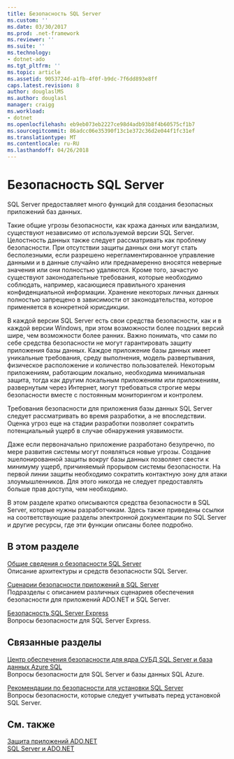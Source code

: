 ```yaml
---
title: Безопасность SQL Server
ms.custom: ''
ms.date: 03/30/2017
ms.prod: .net-framework
ms.reviewer: ''
ms.suite: ''
ms.technology:
- dotnet-ado
ms.tgt_pltfrm: ''
ms.topic: article
ms.assetid: 9053724d-a1fb-4f0f-b9dc-7f6dd893e8ff
caps.latest.revision: 8
author: douglaslMS
ms.author: douglasl
manager: craigg
ms.workload:
- dotnet
ms.openlocfilehash: eb9eb073eb2227ce98d4adb93b8f4b60575cf1b7
ms.sourcegitcommit: 86adcc06e35390f13c1e372c36d2e044f1fc31ef
ms.translationtype: MT
ms.contentlocale: ru-RU
ms.lasthandoff: 04/26/2018
---
```

# <a name="sql-server-security"></a>Безопасность SQL Server
SQL Server предоставляет много функций для создания безопасных приложений баз данных.  
  
 Такие общие угрозы безопасности, как кража данных или вандализм, существуют независимо от используемой версии SQL Server. Целостность данных также следует рассматривать как проблему безопасности. При отсутствии защиты данных они могут стать бесполезными, если разрешено нерегламентированное управление данными и в данные случайно или преднамеренно вносятся неверные значения или они полностью удаляются. Кроме того, зачастую существуют законодательные требования, которые необходимо соблюдать, например, касающиеся правильного хранения конфиденциальной информации. Хранение некоторых личных данных полностью запрещено в зависимости от законодательства, которое применяется в конкретной юрисдикции.  
  
 В каждой версии SQL Server есть свои средства безопасности, как и в каждой версии Windows, при этом возможности более поздних версий шире, чем возможности более ранних. Важно понимать, что сами по себе средства безопасности не могут гарантировать защиту приложения базы данных. Каждое приложение базы данных имеет уникальные требования, среду выполнения, модель развертывания, физическое расположение и количество пользователей. Некоторым приложениям, работающим локально, необходима минимальная защита, тогда как другим локальным приложениям или приложениям, развернутым через Интернет, могут требоваться строгие меры безопасности вместе с постоянным мониторингом и контролем.  
  
 Требования безопасности для приложения базы данных SQL Server следует рассматривать во время разработки, а не впоследствии. Оценка угроз еще на стадии разработки позволяет сократить потенциальный ущерб в случае обнаружения уязвимости.  
  
 Даже если первоначально приложение разработано безупречно, по мере развития системы могут появляться новые угрозы. Создание эшелонированной защиты вокруг базы данных позволяет свести к минимуму ущерб, причиняемый прорывом системы безопасности. На первой линии защиты необходимо сократить контактную зону для атаки злоумышленников. Для этого никогда не следует предоставлять больше прав доступа, чем необходимо.  
  
 В этом разделе кратко описываются средства безопасности в SQL Server, которые нужны разработчикам. Здесь также приведены ссылки на соответствующие разделы электронной документации по SQL Server и другие ресурсы, где эти функции описаны более подробно.  
  
## <a name="in-this-section"></a>В этом разделе  
 [Общие сведения о безопасности SQL Server](../../../../../docs/framework/data/adonet/sql/overview-of-sql-server-security.md)  
 Описание архитектуры и средств безопасности SQL Server.  
  
 [Сценарии безопасности приложений в SQL Server](../../../../../docs/framework/data/adonet/sql/application-security-scenarios-in-sql-server.md)  
 Подразделы с описанием различных сценариев обеспечения безопасности для приложений ADO.NET и SQL Server.  
  
 [Безопасность SQL Server Express](../../../../../docs/framework/data/adonet/sql/sql-server-express-security.md)  
 Вопросы безопасности для SQL Server Express.  
  
## <a name="related-sections"></a>Связанные разделы  
[Центр обеспечения безопасности для ядра СУБД SQL Server и база данных Azure SQL](/sql/relational-databases/security/security-center-for-sql-server-database-engine-and-azure-sql-database)  
Вопросы безопасности для SQL Server и базы данных SQL Azure.

[Рекомендации по безопасности для установки SQL Server](/sql/sql-server/install/security-considerations-for-a-sql-server-installation)  
Вопросы безопасности, которые следует учитывать перед установкой SQL Server.

## <a name="see-also"></a>См. также  
 [Защита приложений ADO.NET](../../../../../docs/framework/data/adonet/securing-ado-net-applications.md)  
 [SQL Server и ADO.NET](../../../../../docs/framework/data/adonet/sql/index.md)  
